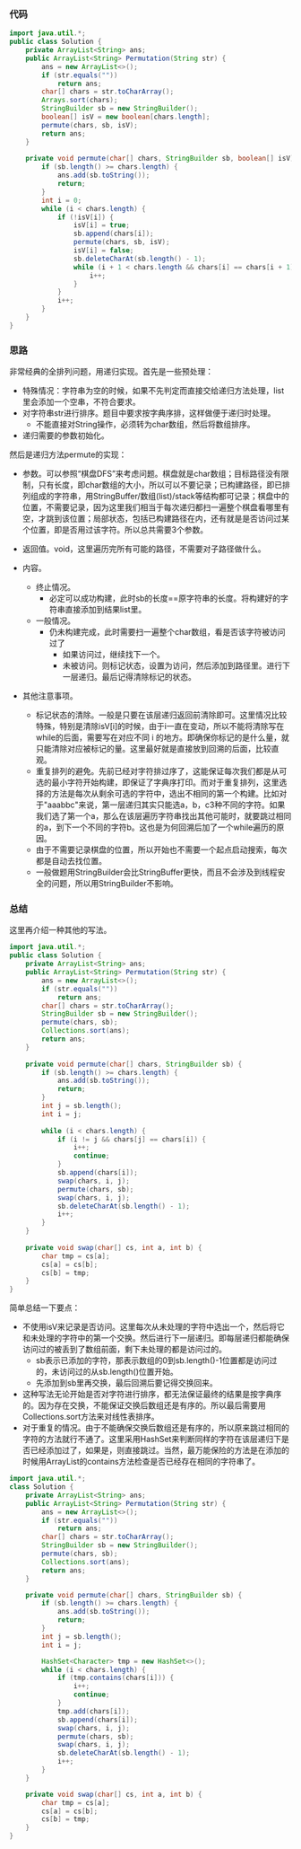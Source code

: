 ### 代码

``` java
import java.util.*;
public class Solution {
    private ArrayList<String> ans;
    public ArrayList<String> Permutation(String str) {
        ans = new ArrayList<>();
        if (str.equals(""))
            return ans;
        char[] chars = str.toCharArray();
        Arrays.sort(chars);
        StringBuilder sb = new StringBuilder();
        boolean[] isV = new boolean[chars.length];
        permute(chars, sb, isV);
        return ans;
    }
    
    private void permute(char[] chars, StringBuilder sb, boolean[] isV) {
        if (sb.length() >= chars.length) {
            ans.add(sb.toString());
            return;
        }
        int i = 0;
        while (i < chars.length) {
            if (!isV[i]) {
                isV[i] = true;
                sb.append(chars[i]);
                permute(chars, sb, isV);
                isV[i] = false;
                sb.deleteCharAt(sb.length() - 1);
                while (i + 1 < chars.length && chars[i] == chars[i + 1]) {
                    i++;
                }
            }
            i++;
        }
    }
}
```



### 思路

非常经典的全排列问题，用递归实现。首先是一些预处理：

* 特殊情况：字符串为空的时候，如果不先判定而直接交给递归方法处理，list里会添加一个空串，不符合要求。
* 对字符串str进行排序。题目中要求按字典序排，这样做便于递归时处理。
  * 不能直接对String操作，必须转为char数组，然后将数组排序。
* 递归需要的参数初始化。

然后是递归方法permute的实现：

* 参数。可以参照“棋盘DFS”来考虑问题。棋盘就是char数组；目标路径没有限制，只有长度，即char数组的大小，所以可以不要记录；已构建路径，即已排列组成的字符串，用StringBuffer/数组(list)/stack等结构都可记录；棋盘中的位置，不需要记录，因为这里我们相当于每次递归都扫一遍整个棋盘看哪里有空，才跳到该位置；局部状态，包括已构建路径在内，还有就是是否访问过某个位置，即是否用过该字符。所以总共需要3个参数。
* 返回值。void，这里遍历完所有可能的路径，不需要对子路径做什么。
* 内容。
  * 终止情况。
    * 必定可以成功构建，此时sb的长度==原字符串的长度。将构建好的字符串直接添加到结果list里。
  * 一般情况。
    * 仍未构建完成，此时需要扫一遍整个char数组，看是否该字符被访问过了
      * 如果访问过，继续找下一个。
      * 未被访问。则标记状态，设置为访问，然后添加到路径里。进行下一层递归。最后记得清除标记的状态。

* 其他注意事项。
  * 标记状态的清除。一般是只要在该层递归返回前清除即可。这里情况比较特殊，特别是清除isV[i]的时候，由于i一直在变动，所以不能将清除写在while的后面，需要写在对应不同 i 的地方。即确保你标记的是什么量，就只能清除对应被标记的量。这里最好就是直接放到回溯的后面，比较直观。
  * 重复排列的避免。先前已经对字符排过序了，这能保证每次我们都是从可选的最小字符开始构建，即保证了字典序打印。而对于重复排列，这里选择的方法是每次从剩余可选的字符中，选出不相同的第一个构建。比如对于"aaabbc"来说，第一层递归其实只能选a，b，c3种不同的字符。如果我们选了第一个a，那么在该层遍历字符串找出其他可能时，就要跳过相同的a，到下一个不同的字符b。这也是为何回溯后加了一个while遍历的原因。
  * 由于不需要记录棋盘的位置，所以开始也不需要一个起点启动搜索，每次都是自动去找位置。
  * 一般做题用StringBuilder会比StringBuffer更快，而且不会涉及到线程安全的问题，所以用StringBuilder不影响。

### 总结

这里再介绍一种其他的写法。

``` java
import java.util.*;
public class Solution {
    private ArrayList<String> ans;
    public ArrayList<String> Permutation(String str) {
        ans = new ArrayList<>();
        if (str.equals(""))
            return ans;
        char[] chars = str.toCharArray();
        StringBuilder sb = new StringBuilder();
        permute(chars, sb);
        Collections.sort(ans);
        return ans;
    }
    
    private void permute(char[] chars, StringBuilder sb) {
        if (sb.length() >= chars.length) {
            ans.add(sb.toString());
            return;
        }
        int j = sb.length();
        int i = j;
        
        while (i < chars.length) {
            if (i != j && chars[j] == chars[i]) {
                i++;
                continue;
            }
            sb.append(chars[i]);
            swap(chars, i, j);
            permute(chars, sb);
            swap(chars, i, j);
            sb.deleteCharAt(sb.length() - 1);
            i++;
        }
    }
    
    private void swap(char[] cs, int a, int b) {
        char tmp = cs[a];
        cs[a] = cs[b];
        cs[b] = tmp;
    }
}
```

简单总结一下要点：

* 不使用isV来记录是否访问。这里每次从未处理的字符中选出一个，然后将它和未处理的字符中的第一个交换。然后进行下一层递归。即每层递归都能确保访问过的被丢到了数组前面，剩下未处理的都是访问过的。
  * sb表示已添加的字符，那表示数组的0到sb.length()-1位置都是访问过的，未访问过的从sb.length()位置开始。
  * 先添加到sb里再交换，最后回溯后要记得交换回来。
* 这种写法无论开始是否对字符进行排序，都无法保证最终的结果是按字典序的。因为存在交换，不能保证交换后数组还是有序的。所以最后需要用Collections.sort方法来对线性表排序。
* 对于重复的情况。由于不能确保交换后数组还是有序的，所以原来跳过相同的字符的方法就行不通了。这里采用HashSet来判断同样的字符在该层递归下是否已经添加过了，如果是，则直接跳过。当然，最万能保险的方法是在添加的时候用ArrayList的contains方法检查是否已经存在相同的字符串了。

``` java
import java.util.*;
class Solution {
    private ArrayList<String> ans;
    public ArrayList<String> Permutation(String str) {
        ans = new ArrayList<>();
        if (str.equals(""))
            return ans;
        char[] chars = str.toCharArray();
        StringBuilder sb = new StringBuilder();
        permute(chars, sb);
        Collections.sort(ans);
        return ans;
    }

    private void permute(char[] chars, StringBuilder sb) {
        if (sb.length() >= chars.length) {
            ans.add(sb.toString());
            return;
        }
        int j = sb.length();
        int i = j;

        HashSet<Character> tmp = new HashSet<>();
        while (i < chars.length) {
            if (tmp.contains(chars[i])) {
                i++;
                continue;
            }
            tmp.add(chars[i]);
            sb.append(chars[i]);
            swap(chars, i, j);
            permute(chars, sb);
            swap(chars, i, j);
            sb.deleteCharAt(sb.length() - 1);
            i++;
        }
    }

    private void swap(char[] cs, int a, int b) {
        char tmp = cs[a];
        cs[a] = cs[b];
        cs[b] = tmp;
    }
}
```

